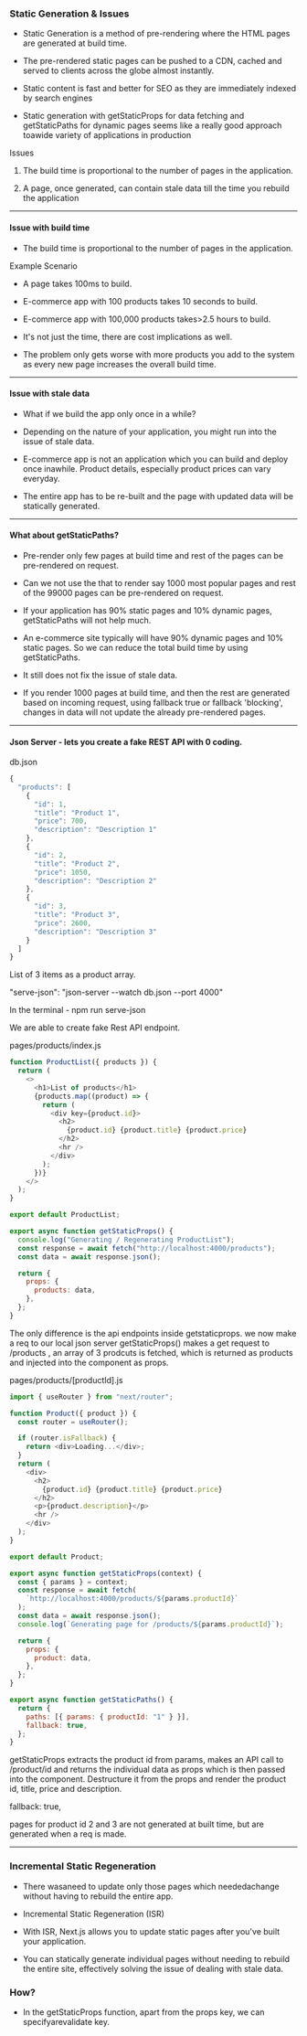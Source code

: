 ### Static Generation & Issues

* Static Generation is a method of pre-rendering where the HTML pages are generated at build time.

* The pre-rendered static pages can be pushed to a CDN, cached and served to clients across the globe almost instantly.

* Static content is fast and better for SEO as they are immediately indexed by search engines

* Static generation with getStaticProps for data fetching and getStaticPaths for dynamic pages seems like a really good approach toawide variety of applications 
in production

Issues

1. The build time is proportional to the number of pages in the application.

2. A page, once generated, can contain stale data till the time you rebuild the application

---

#### Issue with build time

* The build time is proportional to the number of pages in the application.

Example Scenario

* A page takes 100ms to build.

* E-commerce app with 100 products takes 10 seconds to build.

* E-commerce app with 100,000 products takes>2.5 hours to build.

* It's not just the time, there are cost implications as well.

* The problem only gets worse with more products you add to the system as every new page increases the overall build time.

---

#### Issue with stale data

* What if we build the app only once in a while?

* Depending on the nature of your application, you might run into the issue of stale data.

* E-commerce app is not an application which you can build and deploy once inawhile. Product details, especially product prices can vary everyday.

* The entire app has to be re-built and the page with updated data will be statically generated.

---

#### What about getStaticPaths?

* Pre-render only few pages at build time and rest of the pages can be pre-rendered on request.

* Can we not use the that to render say 1000 most popular pages and rest of the 99000 pages can be pre-rendered on request.

* If your application has 90% static pages and 10% dynamic pages, getStaticPaths will not help much.

* An e-commerce site typically will have 90% dynamic pages and 10% static pages. So we can reduce the total build time by using getStaticPaths.

* It still does not fix the issue of stale data.

* If you render 1000 pages at build time, and then the rest are generated based on incoming request, using fallback true or fallback 'blocking', changes in data 
will not update the already pre-rendered pages.


---

#### Json Server - lets you create a fake REST API with 0 coding.

db.json
```javascript
{
  "products": [
    {
      "id": 1,
      "title": "Product 1",
      "price": 700,
      "description": "Description 1"
    },
    {
      "id": 2,
      "title": "Product 2",
      "price": 1050,
      "description": "Description 2"
    },
    {
      "id": 3,
      "title": "Product 3",
      "price": 2600,
      "description": "Description 3"
    }
  ]
}
```

List of 3 items as a product array.

"serve-json": "json-server --watch db.json --port 4000"

In the terminal - npm run serve-json

We are able to create fake Rest API endpoint.

pages/products/index.js

```javascript
function ProductList({ products }) {
  return (
    <>
      <h1>List of products</h1>
      {products.map((product) => {
        return (
          <div key={product.id}>
            <h2>
              {product.id} {product.title} {product.price}
            </h2>
            <hr />
          </div>
        );
      })}
    </>
  );
}

export default ProductList;

export async function getStaticProps() {
  console.log("Generating / Regenerating ProductList");
  const response = await fetch("http://localhost:4000/products");
  const data = await response.json();

  return {
    props: {
      products: data,
    },
  };
}
```

The only difference is the api endpoints inside getstaticprops. we now make a req to our local json server
getStaticProps() makes a get request to /products , an array of 3 prodcuts is fetched, which is returned as products and injected into the component as props.

pages/products/[productId].js

```javascript
import { useRouter } from "next/router";

function Product({ product }) {
  const router = useRouter();

  if (router.isFallback) {
    return <div>Loading...</div>;
  }
  return (
    <div>
      <h2>
        {product.id} {product.title} {product.price}
      </h2>
      <p>{product.description}</p>
      <hr />
    </div>
  );
}

export default Product;

export async function getStaticProps(context) {
  const { params } = context;
  const response = await fetch(
    `http://localhost:4000/products/${params.productId}`
  );
  const data = await response.json();
  console.log(`Generating page for /products/${params.productId}`);

  return {
    props: {
      product: data,
    },
  };
}

export async function getStaticPaths() {
  return {
    paths: [{ params: { productId: "1" } }],
    fallback: true,
  };
}
```

getStaticProps extracts the product id from params, makes an API call to /product/id and returns the individual data as props which is then passed into the component. 
Destructure it from the props and render the product id, title, price and description.

fallback: true,

pages for product id 2 and 3 are not generated at built time, but are generated when a req is made.

---

### Incremental Static Regeneration

* There wasaneed to update only those pages which neededachange without having to rebuild the entire app.

* Incremental Static Regeneration (ISR)

* With ISR, Next.js allows you to update static pages after you've built your application.

* You can statically generate individual pages without needing to rebuild the entire site, effectively solving the issue of dealing with stale data.

### How?

* In the getStaticProps function, apart from the props key, we can specifyarevalidate key.
